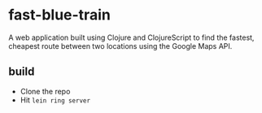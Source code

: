 # fast-blue-train

A web application built using Clojure and ClojureScript to find the fastest, cheapest route between two locations using the Google Maps API.

## build
- Clone the repo
- Hit `lein ring server`

